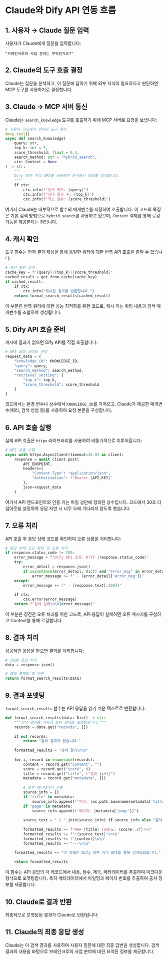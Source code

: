 # Claude와 Dify API 연동 흐름


## 1. 사용자 → Claude 질문 입력

사용자가 Claude에게 질문을 입력합니다:
```
"브레인크루의 사업 분야는 무엇인가요?"
```

## 2. Claude의 도구 호출 결정

Claude는 질문을 분석하고, 이 질문에 답하기 위해 외부 지식이 필요하다고 판단하면 MCP 도구를 사용하기로 결정합니다.

## 3. Claude → MCP 서버 통신

Claude는 `search_knowledge` 도구를 호출하기 위해 MCP 서버로 요청을 보냅니다:

```python
# 사용자 코드에서 정의된 도구 함수
@mcp.tool()
async def search_knowledge(
    query: str, 
    top_k: int = 5, 
    score_threshold: float = 0.5,
    search_method: str = "hybrid_search",
    ctx: Context = None
) -> str:
    """
    Dify 외부 지식 API를 사용하여 문서에서 정보를 검색합니다.
    """
    if ctx:
        ctx.info(f"검색 쿼리: {query}")
        ctx.info(f"최대 결과 수: {top_k}")
        ctx.info(f"최소 점수: {score_threshold}")
```

여기서 Claude는 내부적으로 함수의 매개변수를 지정하여 호출합니다. 이 코드의 특징은 기본 검색 방법으로 `hybrid_search`를 사용하고 있으며, `Context` 객체를 통해 로깅 기능을 제공한다는 점입니다.

## 4. 캐시 확인

도구 함수는 먼저 결과 캐싱을 통해 동일한 쿼리에 대한 반복 API 호출을 줄일 수 있습니다:

```python
# 캐시 확인 로직
cache_key = f"{query}|{top_k}|{score_threshold}"
cached_result = get_from_cache(cache_key)
if cached_result:
    if ctx:
        ctx.info("캐시된 결과를 반환합니다.")
    return format_search_results(cached_result)
```

이 부분은 반복 쿼리에 대한 성능 최적화를 위한 코드로, 캐시 키는 쿼리 내용과 검색 매개변수를 조합하여 생성됩니다.

## 5. Dify API 호출 준비

캐시에 결과가 없으면 Dify API를 직접 호출합니다:

```python
# API 요청 데이터 구성
request_data = {
    "knowledge_id": KNOWLEDGE_ID,
    "query": query,
    "search_method": search_method,
    "retrieval_setting": {
        "top_k": top_k,
        "score_threshold": score_threshold
    }
}
```

코드에서는 환경 변수나 상수에서 `KNOWLEDGE_ID`를 가져오고, Claude가 제공한 매개변수(쿼리, 검색 방법 등)를 사용하여 요청 본문을 구성합니다.

## 6. API 호출 실행

실제 API 호출은 `httpx` 라이브러리를 사용하여 비동기적으로 이루어집니다:

```python
# API 호출 수행
async with httpx.AsyncClient(timeout=30.0) as client:
    response = await client.post(
        API_ENDPOINT,
        headers={
            "Content-Type": "application/json",
            "Authorization": f"Bearer {API_KEY}"
        },
        json=request_data
    )
```

여기서 API 엔드포인트와 인증 키는 파일 상단에 정의된 상수입니다. 코드에서 30초 타임아웃을 설정하여 응답 지연 시 너무 오래 기다리지 않도록 했습니다.

## 7. 오류 처리

API 호출 후 응답 상태 코드를 확인하여 오류 상황을 처리합니다:

```python
# 응답 상태 코드 확인 및 오류 처리
if response.status_code != 200:
    error_message = f"Dify API 오류: HTTP {response.status_code}"
    try:
        error_detail = response.json()
        if isinstance(error_detail, dict) and "error_msg" in error_detail:
            error_message += f" - {error_detail['error_msg']}"
    except:
        error_message += f" - {response.text[:100]}"
    
    if ctx:
        ctx.error(error_message)
    return f"검색 실패\n\n{error_message}"
```

이 부분은 강건한 오류 처리를 위한 코드로, API 응답이 실패하면 오류 메시지를 구성하고 Context를 통해 로깅합니다.

## 8. 결과 처리

성공적인 응답을 받으면 결과를 처리합니다:

```python
# JSON 응답 처리
data = response.json()

# 결과 포맷팅 및 반환
return format_search_results(data)
```

## 9. 결과 포맷팅

`format_search_results` 함수는 API 응답을 읽기 쉬운 텍스트로 변환합니다:

```python
def format_search_results(data: Dict) -> str:
    """검색 결과를 가독성 높은 형태로 포맷팅합니다."""
    records = data.get("records", [])
    
    if not records:
        return "검색 결과가 없습니다."
    
    formatted_results = "검색 결과\n\n"
    
    for i, record in enumerate(records):
        content = record.get("content", "")
        score = record.get("score", 0)
        title = record.get("title", f"결과 {i+1}")
        metadata = record.get("metadata", {})
        
        # 일부 메타데이터 추출
        source_info = []
        if "title" in metadata:
            source_info.append(f"파일: {os.path.basename(metadata['title'])}")
        if "page" in metadata:
            source_info.append(f"페이지: {metadata['page']}")
            
        source_text = " | ".join(source_info) if source_info else "출처 정보 없음"
        
        formatted_results += f"### {title} (관련도: {score:.2f})\n"
        formatted_results += f"*{source_text}*\n\n"
        formatted_results += f"{content}\n\n"
        formatted_results += "---\n\n"
    
    formatted_results += "이 정보는 Dify 외부 지식 API를 통해 검색되었습니다."

    return formatted_results
```

이 함수는 API 응답의 각 레코드에서 내용, 점수, 제목, 메타데이터를 추출하여 마크다운 형식으로 포맷팅합니다. 특히 메타데이터에서 파일명과 페이지 번호를 추출하여 출처 정보를 제공합니다.

## 10. Claude로 결과 반환

최종적으로 포맷팅된 결과가 Claude로 반환됩니다:

## 11. Claude의 최종 응답 생성

Claude는 이 검색 결과를 사용하여 사용자 질문에 대한 최종 답변을 생성합니다. 검색 결과의 내용을 바탕으로 브레인크루의 사업 분야에 대한 요약된 정보를 제공합니다.